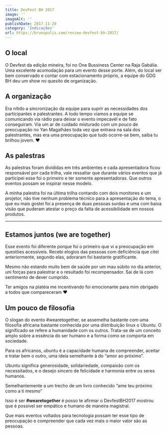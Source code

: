 ```yaml
---
title: DevFest BH 2017
image: ''
imageAlt: ''
publishDate: 2017-11-20
category: 'Indicações'
url: https://brunopulis.com/review-devfest-bh-2017/
---
```


## O local

O Devfest da edição mineira, foi no One Bussiness Center na Raja Gabália. Uma excelente acomodação para um evento desse porte. Além, do local ser bem conservado e contar com estacionamento próprio, a equipe do GDG BH deu um show no quesito de organização.

## A organização

Era nítido a sincronização da equipe para suprir as necessidades dos participantes e palestrantes. A todo tempo viamos a equipe se comunicando via rádio para deixar o evento impecavél e de fato conseguiram. Via um ar de cuidado misturado com um pouco de preocupação no Yan Magalhães toda vez que entrava na sala dos palestrantes, mas era uma preocupação que tudo ocorre-se bem, saiba tu brilhou jovem. ❤

## As palestras

As palestras foram divididas em três ambientes e cada apresentadora ficou responsável por cada trilha, vale ressaltar que durante vários eventos que já participei esse foi o primeiro e ter somente apresentadoras. Que outros eventos possam se inspirar nesse modelo.

A minha palestra foi na última trilha contando com dois monitores e um projetor, não tive nenhum problema técnico para a apresentação do tema, o que eu mais gostei foi a presença de duas pessoas surdas e uma com baixa visão que puderam atestar o preço da falta de acessibilidade em nossos produtos.

---

## Estamos juntos (we are together)

Esse evento foi diferente porque foi o primeiro que vi a preocupação em questões acessíveis. Recebi elogios das pessoas com deficiência que citei anteriormente, segundo elas, adoraram foi bastante gratificante.

Mesmo não estando muito bem de saúde por um mau súbito no dia anterior, uni forças para palestrar e o resultado foi recompensador. Sai de lá com sentimento de dever cumprido.

Ter amigos na platéia me incentivando foi emocionante para mim obrigado a todos que compareceram ❤

## Um pouco de filosofia

O slogan do evento #wearetogether, se assemelha bastante com uma filosofia africana bastante conhecida por uma distribuição linux o Ubuntu. O significado se refere a humanidade com os outros. Trata-se de um conceito amplo sobre a essência do ser humano e a forma como se comporta em sociedade.

Para os africanos, ubuntu é a capacidade humana de compreender, aceitar e tratar bem o outro, uma ideia semelhante à do “amor ao próximo”.

Ubuntu significa generosidade, solidariedade, compaixão com os necessitados, e o desejo sincero de felicidade e harmonia entre os seres humanos.

Semelhantemente a um trecho de um livro conhecido “ame teu próximo como a ti mesmo”

Isso é ser **#wearetogether** é posso te afirmar o DevfestBH2017 mostrou que é possível ser empático e humano de maneira magistral.

Que mais eventos voltados para tecnologia possam ter esse tipo de preocupação e compreender que cada vez mais o maior valor são as pessoas.
